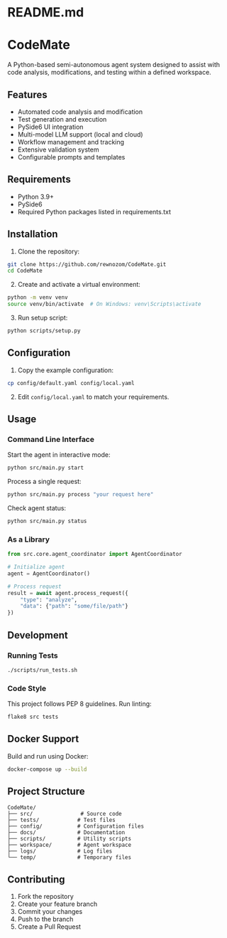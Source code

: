 # README.md
# CodeMate

A Python-based semi-autonomous agent system designed to assist with code analysis, modifications, and testing within a defined workspace.

## Features

- Automated code analysis and modification
- Test generation and execution
- PySide6 UI integration
- Multi-model LLM support (local and cloud)
- Workflow management and tracking
- Extensive validation system
- Configurable prompts and templates

## Requirements

- Python 3.9+
- PySide6
- Required Python packages listed in requirements.txt

## Installation

1. Clone the repository:
```bash
git clone https://github.com/rewnozom/CodeMate.git
cd CodeMate
```

2. Create and activate a virtual environment:
```bash
python -m venv venv
source venv/bin/activate  # On Windows: venv\Scripts\activate
```

3. Run setup script:
```bash
python scripts/setup.py
```

## Configuration

1. Copy the example configuration:
```bash
cp config/default.yaml config/local.yaml
```

2. Edit `config/local.yaml` to match your requirements.

## Usage

### Command Line Interface

Start the agent in interactive mode:
```bash
python src/main.py start
```

Process a single request:
```bash
python src/main.py process "your request here"
```

Check agent status:
```bash
python src/main.py status
```

### As a Library

```python
from src.core.agent_coordinator import AgentCoordinator

# Initialize agent
agent = AgentCoordinator()

# Process request
result = await agent.process_request({
    "type": "analyze",
    "data": {"path": "some/file/path"}
})
```

## Development

### Running Tests

```bash
./scripts/run_tests.sh
```

### Code Style

This project follows PEP 8 guidelines. Run linting:
```bash
flake8 src tests
```

## Docker Support

Build and run using Docker:
```bash
docker-compose up --build
```

## Project Structure

```
CodeMate/
├── src/               # Source code
├── tests/            # Test files
├── config/           # Configuration files
├── docs/             # Documentation
├── scripts/          # Utility scripts
├── workspace/        # Agent workspace
├── logs/             # Log files
└── temp/             # Temporary files
```

## Contributing

1. Fork the repository
2. Create your feature branch
3. Commit your changes
4. Push to the branch
5. Create a Pull Request
